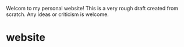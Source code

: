 Welcom to my personal website!
This is a very rough draft created from scratch.
Any ideas or criticism is welcome.
# website
